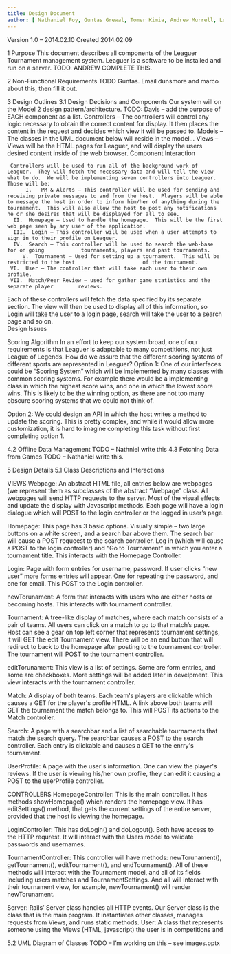 ```yaml
---
title: Design Document
author: [ Nathaniel Foy, Guntas Grewal, Tomer Kimia, Andrew Murrell, Luke Shumaker, Davis Webb ]
---
```

Version 1.0 – 2014.02.10
Created 2014.02.09

1 Purpose
This document describes all components of the Leaguer Tournament management system. Leaguer is a software to be installed and run on a server. TODO. ANDREW COMPLETE THIS.
 
2 Non-Functional Requirements
TODO Guntas. Email dunsmore and marco about this, then fill it out. 

3 Design Outlines 
3.1 Design Decisions and Components
Our system will on the Model 2 design pattern/architecture. TODO: Davis – add the purpose of EACH component as a list.
Controllers – The controllers will control any logic necessary to obtain the correct content for display.  It then places the content in the request and decides which view it will be passed to.
Models – The classes in the  UML document below will reside in the model…
Views – Views will be the HTML pages for Leaguer, and will display the users desired content inside of the web browser. 
Component Interaction

     Controllers will be used to run all of the background work of Leaguer.  They will fetch the necessary data and will tell the view what to do.  We will be implementing seven controllers into Leaguer.  Those will be:
	      I.   PM & Alerts – This controller will be used for sending and receiving private messages to and from the host.  Players will be able to message the host in order to inform him/her of anything during the tournament.  This will also allow the host to post any notifications he or she desires that will be displayed for all to see.  
      II.  Homepage – Used to handle the homepage.  This will be the first web page seen by any user of the application.
      III.  Login – This controller will be used when a user attempts to sign in to their profile on Leaguer.  
      IV.  Search – This controller will be used to search the web-base for on going            tournaments, players and past tournaments.
	     V.  Tournament – Used for setting up a tournament.  This will be restricted to the host 	  		          of the tournament.
     VI.  User – The controller that will take each user to their own profile.
     VII.  Match/Peer Review – used for gather game statistics and the separate player 		  reviews.
Each of these controllers will fetch the data specified by its separate section.  The view will then be used to display all of this information, so Login will take the user to a login page, search will take the user to a search page and so on.  
Design Issues
 
Scoring Algorithm
In an effort to keep our system broad, one of our requirements is that Leaguer is adaptable to many competitions, not just League of Legends. How do we assure that the different scoring systems of different sports are represented in Leaguer?
Option 1: One of our interfaces could be “Scoring System” which will be implemented by many classes with common scoring systems. For example there would be a implementing class in which the highest score wins, and one in which the lowest score wins. This is likely to be the winning option, as there are not too many obscure scoring systems that we could not think of. 

Option 2: We could design an API in which the host writes a method to update the scoring. This is pretty complex, and while it would allow more customization, it is hard to imagine completing this task without first completing option 1.

4.2 Offline Data Management
TODO – Nathniel write this
4.3 Fetching Data from Games
TODO – Nathaniel write this.

5 Design Details
5.1 Class Descriptions and Interactions

VIEWS
Webpage: An abstract HTML file, all entries below are webpages (we represent them as subclasses of the abstract “Webpage” class. All webpages will send HTTP requests to the server. Most of the visual effects and update the display with Javascript methods. Each page will have a login dialogue which will POST to the login controller or the logged in user’s page. 

Homepage: This page has 3 basic options. Visually simple – two large buttons on a white screen, and a search bar above them. The search bar will cause a POST requeest to the search controller. Log in (which will cause a POST to the login controller) and “Go to Tournament” in which you enter a tournament title. This interacts with the Homepage Controller.

Login: Page with form entries for username, password. If user clicks “new user” more forms entries will appear. One for repeating the password, and one for email. This POST to the Login controller.

newTorunament: A form that interacts with users who are either hosts or becoming hosts. This interacts with tournament controller.

Tournament: A tree-like display of matches, where each match consists of a pair of teams. All users can click on a match to go to that match’s page.  Host can see a gear on top left corner that represents tournament settings, it will GET the edit Tournament view. There will be an end button that will redirect to back to the homepage after posting to the tournament controller. The tournament will POST to the tournament controller.

editTorunament: This view is a list of settings. Some are form entries, and some are checkboxes. More settings will be added later in develpment. This view interacts with the tournament controller.

Match: A display of both teams. Each team's players are clickable which causes a GET for the player's profile HTML. A link above both teams will GET the tournament the match belongs to. This will POST its actions to the Match controller.

Search: A page with a searchbar and a list of searchable tournaments that match the search query. The searchbar causes a POST to the search controller. Each entry is clickable and causes a GET to the enrry's tournament.

UserProfile: A page with the user's information. One can view the player's reviews. If the user is viewing his/her own profile, they can edit it causing a POST to the userProfile controller.


CONTROLLERS
HomepageController: This is the main controller. It has methods showHomepage() which renders the homepage view. It has editSettings() method, that gets the current settings of the entire server, provided that the host is viewing the homepage. 

LoginController: This has doLogin() and doLogout(). Both have access to the HTTP requrest. It will interact with the Users model to validate passwords and usernames.

TournamentController: This controller will have methods: newTorunament(), getTournament(), editTournament(), and endTournament(). All of these methods will interact with the Tournament model, and all of its fields including users matches and TournamentSettings. And all will interact with their tournament view, for example, newTournament() will render newTorunament.




Server: Rails’ Server class handles all HTTP events. Our Server class is the class that is the main program. It instantiates other classes, manages requests from Views, and runs static methods.
User: A class that represents someone using the Views (HTML, javascript) the user is in competitions and 
		

5.2 UML Diagram of Classes
TODO – I’m working on this – see images.pptx
